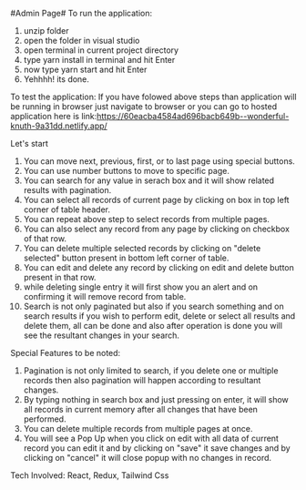 #Admin Page#
To run the application:
1. unzip folder 
2. open the folder in visual studio
3. open terminal in current project directory
4. type yarn install in terminal and hit Enter
5. now type yarn start and hit Enter
6. Yehhhh! its done.

To test the application:
If you have folowed above steps than application will be running in browser just navigate to browser or you can go to hosted application here is link:https://60eacba4584ad696bacb649b--wonderful-knuth-9a31dd.netlify.app/

Let's start 
1. You can move next, previous, first, or to last page using special buttons.
2. You can use number buttons to move to specific page.
3. You can search for any value in serach box and it will show related results with pagination.
4. You can select all records of current page by clicking on box in top left corner of table header.
5. You can repeat above step to select records from multiple pages.
6. You can also select any record from any page by clicking on checkbox of that row.
7. You can delete multiple selected records by clicking on "delete selected" button present in bottom left     corner of table.
8. You can edit and delete any record by clicking on edit and delete button present in that row.
9. while deleting single entry it will first show you an alert and on confirming it will remove record from table.
10. Search is not only paginated but also if you search something and on search results if you wish to perform edit, delete or select all results and delete them, all can be done and also after operation is done you will see the resultant changes in your search.


Special Features to be noted:
1. Pagination is not only limited to search, if you delete one or multiple records then also pagination will happen according to resultant changes.
2. By typing nothing in search box and just pressing on enter, it will show all records in current memory after all changes that have been performed.
3. You can delete multiple records from multiple pages at once.
4. You will see a Pop Up when you click on edit with all data of current record you can edit it and by clicking on "save" it save changes and by clicking on "cancel" it will close popup with no changes in record.

Tech Involved:
React, Redux, Tailwind Css
